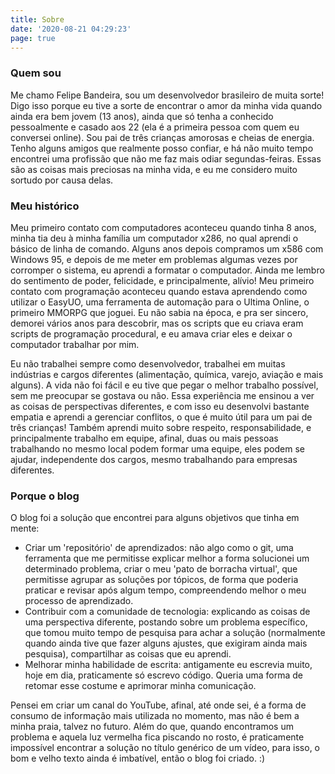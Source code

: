 ```yaml
---
title: Sobre
date: '2020-08-21 04:29:23'
page: true
---
```

### Quem sou

Me chamo Felipe Bandeira, sou um desenvolvedor brasileiro de muita sorte! Digo isso porque eu tive a sorte de encontrar o amor da minha vida quando ainda era bem jovem (13 anos), ainda que só tenha a conhecido pessoalmente e casado aos 22 (ela é a primeira pessoa com quem eu conversei online). Sou pai de três crianças amorosas e cheias de energia. Tenho alguns amigos que realmente posso confiar, e há não muito tempo encontrei uma profissão que não me faz mais odiar segundas-feiras. Essas são as coisas mais preciosas na minha vida, e eu me considero muito sortudo por causa delas.

### Meu histórico

Meu primeiro contato com computadores aconteceu quando tinha 8 anos, minha tia deu à minha família um computador x286, no qual aprendi o básico de linha de comando. Alguns anos depois compramos um x586 com Windows 95, e depois de me meter em problemas algumas vezes por corromper o sistema, eu aprendi a formatar o computador. Ainda me lembro do sentimento de poder, felicidade, e principalmente, alívio! Meu primeiro contato com programação aconteceu quando estava aprendendo como utilizar o EasyUO, uma ferramenta de automação para o Ultima Online, o primeiro MMORPG que joguei. Eu não sabia na época, e pra ser sincero, demorei vários anos para descobrir, mas os scripts que eu criava eram scripts de programação procedural, e eu amava criar eles e deixar o computador trabalhar por mim.

Eu não trabalhei sempre como desenvolvedor, trabalhei em muitas indústrias e cargos diferentes (alimentação, química, varejo, aviação e mais alguns). A vida não foi fácil e eu tive que pegar o melhor trabalho possível, sem me preocupar se gostava ou não. Essa experiência me ensinou a ver as coisas de perspectivas diferentes, e com isso eu desenvolvi bastante empatia e aprendi a gerenciar conflitos, o que é muito útil para um pai de três crianças! Também aprendi muito sobre respeito, responsabilidade, e principalmente trabalho em equipe, afinal, duas ou mais pessoas trabalhando no mesmo local podem formar uma equipe, eles podem se ajudar, independente dos cargos, mesmo trabalhando para empresas diferentes.

### Porque o blog

O blog foi a solução que encontrei para alguns objetivos que tinha em mente:

- Criar um 'repositório' de aprendizados: não algo como o git, uma ferramenta que me permitisse explicar melhor a forma solucionei um determinado problema, criar o meu 'pato de borracha virtual', que permitisse agrupar as soluções por tópicos, de forma que poderia praticar e revisar após algum tempo, compreendendo melhor o meu processo de aprendizado.
- Contribuir com a comunidade de tecnologia: explicando as coisas de uma perspectiva diferente, postando sobre um problema específico, que tomou muito tempo de pesquisa para achar a solução (normalmente quando ainda tive que fazer alguns ajustes, que exigiram ainda mais pesquisa), compartilhar as coisas que eu aprendi.
- Melhorar minha habilidade de escrita: antigamente eu escrevia muito, hoje em dia, praticamente só escrevo código. Queria uma forma de retomar esse costume e aprimorar minha comunicação.

Pensei em criar um canal do YouTube, afinal, até onde sei, é a forma de consumo de informação mais utilizada no momento, mas não é bem a minha praia, talvez no futuro. Além do que, quando encontramos um problema e aquela luz vermelha fica piscando no rosto, é praticamente impossível encontrar a solução no título genérico de um vídeo, para isso, o bom e velho texto ainda é imbatível, então o blog foi criado. :)
